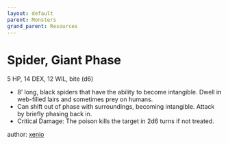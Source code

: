 ```yaml
---
layout: default
parent: Monsters
grand_parent: Resources
---
```


# Spider, Giant Phase

5 HP, 14 DEX, 12 WIL, bite (d6)

- 8’ long, black spiders that have the ability to become intangible. Dwell in web-filled lairs and sometimes prey on humans.
- Can shift out of phase with surroundings, becoming intangible. Attack by briefly phasing back in.
- Critical Damage: The poison kills the target in 2d6 turns if not treated.

author: [xenio](https://xenioinabottle.blogspot.com)
